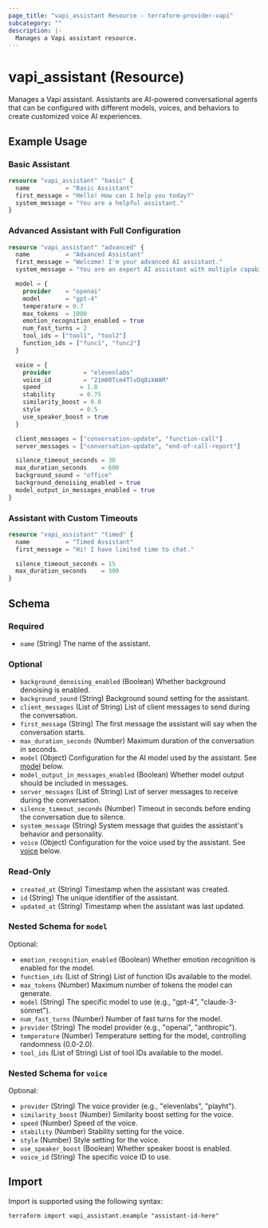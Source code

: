 ```yaml
---
page_title: "vapi_assistant Resource - terraform-provider-vapi"
subcategory: ""
description: |-
  Manages a Vapi assistant resource.
---
```


# vapi_assistant (Resource)

Manages a Vapi assistant. Assistants are AI-powered conversational agents that can be configured with different models, voices, and behaviors to create customized voice AI experiences.

## Example Usage

### Basic Assistant

```terraform
resource "vapi_assistant" "basic" {
  name          = "Basic Assistant"
  first_message = "Hello! How can I help you today?"
  system_message = "You are a helpful assistant."
}
```

### Advanced Assistant with Full Configuration

```terraform
resource "vapi_assistant" "advanced" {
  name          = "Advanced Assistant"
  first_message = "Welcome! I'm your advanced AI assistant."
  system_message = "You are an expert AI assistant with multiple capabilities."

  model = {
    provider    = "openai"
    model       = "gpt-4"
    temperature = 0.7
    max_tokens  = 1000
    emotion_recognition_enabled = true
    num_fast_turns = 2
    tool_ids = ["tool1", "tool2"]
    function_ids = ["func1", "func2"]
  }

  voice = {
    provider         = "elevenlabs"
    voice_id         = "21m00Tcm4TlvDq8ikWAM"
    speed           = 1.0
    stability       = 0.75
    similarity_boost = 0.8
    style           = 0.5
    use_speaker_boost = true
  }

  client_messages = ["conversation-update", "function-call"]
  server_messages = ["conversation-update", "end-of-call-report"]

  silence_timeout_seconds = 30
  max_duration_seconds    = 600
  background_sound = "office"
  background_denoising_enabled = true
  model_output_in_messages_enabled = true
}
```

### Assistant with Custom Timeouts

```terraform
resource "vapi_assistant" "timed" {
  name          = "Timed Assistant"
  first_message = "Hi! I have limited time to chat."

  silence_timeout_seconds = 15
  max_duration_seconds    = 300
}
```

## Schema

### Required

- `name` (String) The name of the assistant.

### Optional

- `background_denoising_enabled` (Boolean) Whether background denoising is enabled.
- `background_sound` (String) Background sound setting for the assistant.
- `client_messages` (List of String) List of client messages to send during the conversation.
- `first_message` (String) The first message the assistant will say when the conversation starts.
- `max_duration_seconds` (Number) Maximum duration of the conversation in seconds.
- `model` (Object) Configuration for the AI model used by the assistant. See [model](#nested-schema-for-model) below.
- `model_output_in_messages_enabled` (Boolean) Whether model output should be included in messages.
- `server_messages` (List of String) List of server messages to receive during the conversation.
- `silence_timeout_seconds` (Number) Timeout in seconds before ending the conversation due to silence.
- `system_message` (String) System message that guides the assistant's behavior and personality.
- `voice` (Object) Configuration for the voice used by the assistant. See [voice](#nested-schema-for-voice) below.

### Read-Only

- `created_at` (String) Timestamp when the assistant was created.
- `id` (String) The unique identifier of the assistant.
- `updated_at` (String) Timestamp when the assistant was last updated.

### Nested Schema for `model`

Optional:

- `emotion_recognition_enabled` (Boolean) Whether emotion recognition is enabled for the model.
- `function_ids` (List of String) List of function IDs available to the model.
- `max_tokens` (Number) Maximum number of tokens the model can generate.
- `model` (String) The specific model to use (e.g., "gpt-4", "claude-3-sonnet").
- `num_fast_turns` (Number) Number of fast turns for the model.
- `provider` (String) The model provider (e.g., "openai", "anthropic").
- `temperature` (Number) Temperature setting for the model, controlling randomness (0.0-2.0).
- `tool_ids` (List of String) List of tool IDs available to the model.

### Nested Schema for `voice`

Optional:

- `provider` (String) The voice provider (e.g., "elevenlabs", "playht").
- `similarity_boost` (Number) Similarity boost setting for the voice.
- `speed` (Number) Speed of the voice.
- `stability` (Number) Stability setting for the voice.
- `style` (Number) Style setting for the voice.
- `use_speaker_boost` (Boolean) Whether speaker boost is enabled.
- `voice_id` (String) The specific voice ID to use.

## Import

Import is supported using the following syntax:

```shell
terraform import vapi_assistant.example "assistant-id-here"
```
